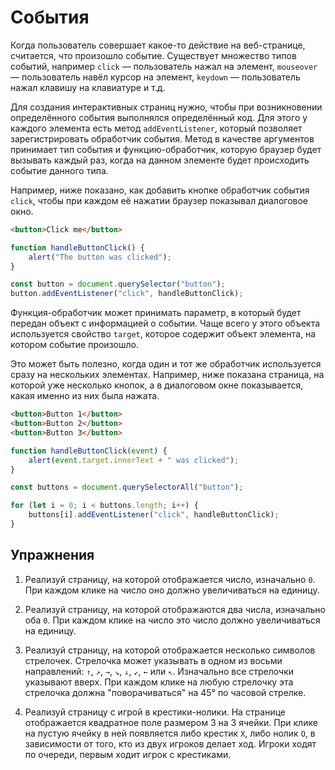 # События

Когда пользователь совершает какое-то действие на веб-странице, считается, что произошло событие. Существует множество типов событий, например `click` — пользователь нажал на элемент, `mouseover` — пользователь навёл курсор на элемент, `keydown` — пользователь нажал клавишу на клавиатуре и т.д.

Для создания интерактивных страниц нужно, чтобы при возникновении определённого события выполнялся определённый код. Для этого у каждого элемента есть метод `addEventListener`, который позволяет зарегистрировать обработчик события. Метод в качестве аргументов принимает тип события и функцию-обработчик, которую браузер будет вызывать каждый раз, когда на данном элементе будет происходить событие данного типа.

Например, ниже показано, как добавить кнопке обработчик события `click`, чтобы при каждом её нажатии браузер показывал диалоговое окно.

```html
<button>Click me</button>
```

```js
function handleButtonClick() {
    alert("The button was clicked");
}

const button = document.querySelector("button");
button.addEventListener("click", handleButtonClick);
```

Функция-обработчик может принимать параметр, в который будет передан объект с информацией о событии. Чаще всего у этого объекта используется свойство `target`, которое содержит объект элемента, на котором событие произошло.

Это может быть полезно, когда один и тот же обработчик используется сразу на нескольких элементах. Например, ниже показана страница, на которой уже несколько кнопок, а в диалоговом окне показывается, какая именно из них была нажата.

```html
<button>Button 1</button>
<button>Button 2</button>
<button>Button 3</button>
```

```js
function handleButtonClick(event) {
    alert(event.target.innerText + " was clicked");
}

const buttons = document.querySelectorAll("button");

for (let i = 0; i < buttons.length; i++) {
    buttons[i].addEventListener("click", handleButtonClick);
}
```

## Упражнения

1. Реализуй страницу, на которой отображается число, изначально `0`. При каждом клике на число оно должно увеличиваться на единицу.

1. Реализуй страницу, на которой отображаются два числа, изначально оба `0`. При каждом клике на число это число должно увеличиваться на единицу.

1. Реализуй страницу, на которой отображается несколько символов стрелочек. Стрелочка может указывать в одном из восьми направлений: `↑`, `↗`, `→`, `↘`, `↓`, `↙`, `←` или  `↖`. Изначально все стрелочки указывают вверх. При каждом клике на любую стрелочку эта стрелочка должна "поворачиваться" на 45° по часовой стрелке.

1. Реализуй страницу с игрой в крестики-нолики. На странице отображается квадратное поле размером 3 на 3 ячейки. При клике на пустую ячейку в ней появляется либо крестик `X`, либо нолик `O`, в зависимости от того, кто из двух игроков делает ход. Игроки ходят по очереди, первым ходит игрок с крестиками.
